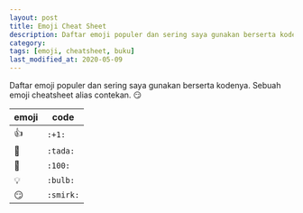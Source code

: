 ```yaml
---
layout: post
title: Emoji Cheat Sheet
description: Daftar emoji populer dan sering saya gunakan berserta kodenya. Sebuah contekan emoji aka cheat sheet.
category:
tags: [emoji, cheatsheet, buku]
last_modified_at: 2020-05-09
---
```


Daftar emoji populer dan sering saya gunakan berserta kodenya. Sebuah emoji cheatsheet alias contekan. :smirk:

| emoji      | code       |
|------------|------------|
| :+1:       | `:+1:`     |
| :tada:     | `:tada:`   |
| :100:      | `:100:`    |
| :bulb:     | `:bulb:`   |
| :smirk:    | `:smirk:`  |
